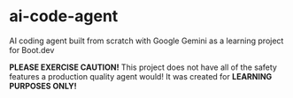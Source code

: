 # ai-code-agent
AI coding agent built from scratch with Google Gemini as a learning project for Boot.dev  
  
**PLEASE EXERCISE CAUTION!** This project does not have all of the safety features a production quality agent would! It was created for **LEARNING PURPOSES ONLY!**
